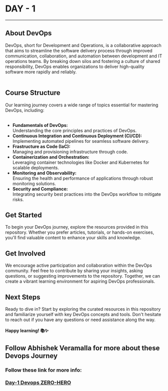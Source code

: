 <h1>DAY - 1</h1>
<hr>
<h2>About DevOps</h2>
DevOps, short for Development and Operations, is a collaborative approach that aims to streamline the software delivery process through improved communication, collaboration, and automation between development and IT operations teams. By breaking down silos and fostering a culture of shared responsibility, DevOps enables organizations to deliver high-quality software more rapidly and reliably.<br>
<br>
<h2>Course Structure</h2>
Our learning journey covers a wide range of topics essential for mastering DevOps, including:<br>
<br>
<ul>
  <li><strong>Fundamentals of DevOps:</strong></li>Understanding the core principles and practices of DevOps.
  <li><strong>Continuous Integration and Continuous Deployment (CI/CD):</strong></li> Implementing automated pipelines for 
      seamless software delivery.
  <li><strong>Frastructure as Code (IaC):</strong></li> Managing and provisioning infrastructure through code.
  <li><strong>Containerization and Orchestration:</strong></li> Leveraging container technologies like Docker and Kubernetes for scalable deployments.
<li><strong>Monitoring and Observability:</strong></li> Ensuring the health and performance of applications through robust monitoring solutions.
<li><strong>Security and Compliance:</strong></li> Integrating security best practices into the DevOps workflow to mitigate risks.
</ul>

<h2>Get Started</h2>
To begin your DevOps journey, explore the resources provided in this repository. Whether you prefer articles, tutorials, or hands-on exercises, you'll find valuable content to enhance your skills and knowledge.

<h2>Get Involved</h2>
We encourage active participation and collaboration within the DevOps community. Feel free to contribute by sharing your insights, asking questions, or suggesting improvements to the repository. Together, we can create a vibrant learning environment for aspiring DevOps professionals.

<h2>Next Steps</h2>
Ready to dive in? Start by exploring the curated resources in this repository and familiarize yourself with key DevOps concepts and tools. Don't hesitate to reach out if you have any questions or need assistance along the way.
<br>
<br>
<strong>Happy learning! 📚✨</strong>


<h2>Follow Abhishek Veramalla for more about these <strong>Devops</strong> Journey</h2>
<h3>Follow these link for more info:<br><br> <a href="https://youtu.be/Ou9j73aWgyE?list=PLdpzxOOAlwvIKMhk8WhzN1pYoJ1YU8Csa" target="_blank">Day-1 Devops ZERO-HERO</h3>
